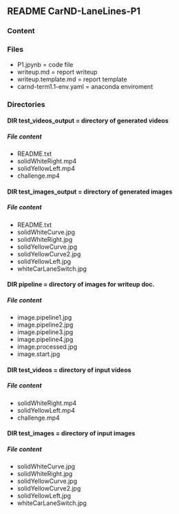 ## README CarND-LaneLines-P1

### Content

### Files

* P1.jpynb     = code file
* writeup.md   = report writeup
* writeup.template.md    = report template
* carnd-term1.1-env.yaml = anaconda enviroment

### Directories

#### DIR test_videos_output = directory of generated videos
##### File content
* README.txt
* solidWhiteRight.mp4
* solidYellowLeft.mp4
* challenge.mp4       

#### DIR test_images_output = directory of generated images
##### File content
* README.txt 
* solidWhiteCurve.jpg 
* solidWhiteRight.jpg 
* solidYellowCurve.jpg 
* solidYellowCurve2.jpg 
* solidYellowLeft.jpg 
* whiteCarLaneSwitch.jpg 

#### DIR pipeline = directory of images for writeup doc. 
##### File content
* image.pipeline1.jpg
* image.pipeline2.jpg
* image.pipeline3.jpg
* image.pipeline4.jpg
* image.processed.jpg
* image.start.jpg


#### DIR test_videos = directory of input videos
##### File content
* solidWhiteRight.mp4
* solidYellowLeft.mp4
* challenge.mp4       

#### DIR test_images = directory of input images
##### File content
* solidWhiteCurve.jpg 
* solidWhiteRight.jpg 
* solidYellowCurve.jpg 
* solidYellowCurve2.jpg 
* solidYellowLeft.jpg 
* whiteCarLaneSwitch.jpg 


